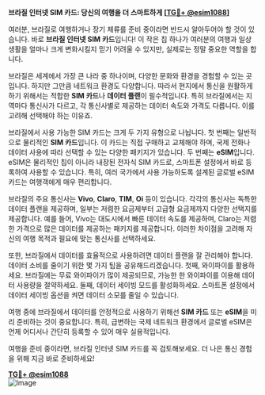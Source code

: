**브라질 인터넷 SIM 카드: 당신의 여행을 더 스마트하게 [[TG💪+ @esim1088](https://t.me/s/esim1088)]**

여러분, 브라질로 여행하거나 장기 체류를 준비 중이라면 반드시 알아두어야 할 것이 있습니다. 바로 **브라질 인터넷 SIM 카드**입니다! 이 작은 칩 하나가 여러분의 여행과 일상 생활을 얼마나 크게 변화시킬지 믿기 어려울 수 있지만, 실제로는 정말 중요한 역할을 합니다.

브라질은 세계에서 가장 큰 나라 중 하나이며, 다양한 문화와 환경을 경험할 수 있는 곳입니다. 하지만 그만큼 네트워크 환경도 다양합니다. 따라서 현지에서 통신을 원활하게 하기 위해서는 적합한 **SIM 카드**나 **데이터 플랜**이 필수적입니다. 특히 브라질에서는 지역마다 통신사가 다르고, 각 통신사별로 제공하는 데이터 속도와 가격도 다릅니다. 이를 고려해 선택해야 하는 이유죠.

브라질에서 사용 가능한 SIM 카드는 크게 두 가지 유형으로 나뉩니다. 첫 번째는 일반적으로 물리적인 **SIM 카드**입니다. 이 카드는 직접 구매하고 교체해야 하며, 국제 전화나 데이터 사용에 따라 선택할 수 있는 다양한 패키지가 있습니다. 두 번째는 **eSIM**입니다. eSIM은 물리적인 칩이 아니라 내장된 전자식 SIM 카드로, 스마트폰 설정에서 바로 등록하여 사용할 수 있습니다. 특히, 여러 국가에서 사용 가능하도록 설계된 글로벌 eSIM 카드는 여행객에게 매우 편리합니다.

브라질의 주요 통신사는 **Vivo**, **Claro**, **TIM**, **Oi** 등이 있습니다. 각각의 통신사는 독특한 데이터 플랜을 제공하며, 일부는 저렴한 요금제부터 고급형 요금제까지 다양한 선택지를 제공합니다. 예를 들어, Vivo는 대도시에서 빠른 데이터 속도를 제공하며, Claro는 저렴한 가격으로 많은 데이터를 제공하는 패키지를 제공합니다. 이러한 차이점을 고려해 자신의 여행 목적과 필요에 맞는 통신사를 선택하세요.

또한, 브라질에서 데이터를 효율적으로 사용하려면 데이터 플랜을 잘 관리해야 합니다. 데이터 소비를 줄이기 위한 몇 가지 팁을 공유해드리겠습니다. 첫째, 와이파이를 활용하세요. 브라질에는 무료 와이파이가 많이 제공되므로, 가능한 한 와이파이를 이용해 데이터 사용량을 절약하세요. 둘째, 데이터 세이빙 모드를 활성화하세요. 스마트폰 설정에서 데이터 세이빙 옵션을 켜면 데이터 소모를 줄일 수 있습니다.

여행 중에 브라질에서 데이터를 안정적으로 사용하기 위해선 **SIM 카드** 또는 **eSIM**을 미리 준비하는 것이 중요합니다. 특히, 급변하는 국제 네트워크 환경에서 글로벌 eSIM은 언제 어디서나 간단히 등록할 수 있어 매우 실용적입니다.

여행을 준비 중이라면, 브라질 인터넷 SIM 카드를 꼭 검토해보세요. 더 나은 통신 경험을 위해 지금 바로 준비하세요! 

**[TG💪+ @esim1088](https://t.me/s/esim1088)**  
![Image](https://i.postimg.cc/Y0z9fWf4/image.png)